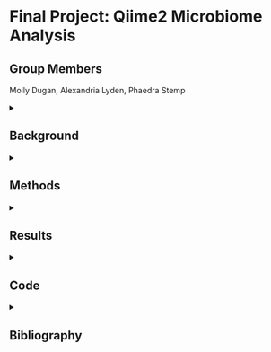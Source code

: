 # Final Project: Qiime2 Microbiome Analysis

## Group Members
Molly Dugan,
Alexandria Lyden, 
Phaedra Stemp 

<details> <summary><H2> Background </H2></summary>
The data for this analysis was provided by a UNH grad student studying duckweed microbiome composition. It consisted of 16s data in paired-end 250 bp reads that were amplified by Illumina HiSeq 2500. The files were made up of 20 samples from two different pond locations. Sample treatments were either taken directly from the duckweed on the pond, or from the pond water itself. There were 5 replicates taken from each of the sample treatments. With this data, we wanted to analyze the microbiome composition differences between samples. The goal was to compare and contrast the microbiomes between the replicates with the same treatment, as well as between the two different treatments.

</details></details>

<details> <summary><H2> Methods </H2></summary>
The data used in this project was provided by a grad student studying duckweed. It consisted of 250 bp paired-end reads, sequenced using Illumina HiSeq 2500. All analysis done on this data was done on RON through the University of New Hampshire. All use of RON was performed on the personal laptops of each group member. Multiple tools within RON were used to create a pipeline, and perform the following analyses.

### Source Activate qiime2-amplicon-2024.5
This command activated the qiime2 environment. This provided access to all the tools used in the following steps of the pipeline.

### Import
This tool imported our data files into the environment. It produced a metadata demux file. The output was a qza data file that stored the project data.

### Demux Summarize
This tool demultiplexed the project data. It assessed the quality of the data sequences and provided a summary visualization. The output was a histogram file and quality score graph qzv file that were used to determine where to trim the reads. The files were visualized using the Qiime2 View program available online.

### DADA2 Denoise-Paired
This tool processed the paired-end reads. It trimmed the reads where we indicated based on the visualizations from the Demux Summarize command and made three metadata qza files. The output was three metadata files, one storing the denoising statistics, one other storing the amplicon sequence variant sequences that were trimmed, and one organizing the amplicon sequence variants to put into a table when visualized.

### Metadata Tabulate
This tool took the stats metadata file from the DADA2 Denoise-Paired command and created a visualization file to make the data visible in a table. The output was a qzv file that visualized the trimmed metadata in a table. The file was visualized using the Qiime2 View program.

### Feature-Table Summarize-Plus
This tool took the amplicon sequence variants and the whole metadata and created two qza metadata files and one qzv visual file. These contained data the showed how many sequences were associated with each sample and feature, as well as some summary statistics. The visualization file provided histograms of the distributions. The visualization was done using the Qiime2 View program.

### Feature-Table Tabulate-Seqs
This tool took the amplicon sequence variants and their frequencies and created a mapping of their feature IDs to the sequences. This merged the two qza metadata files and created a qzv visualization file, which was visualized using Qiime2 View.

### Feature-Table Filter-Features
This tool filtered the feature table of amplicon sequence variants. It analyzed the data to include only those with a specified number of samples, and created a qza metadata file containing them. The output was a metadata file containing only the samples with the specified number.

### Feature-Table Filter-Seqs
This tool took the filtered table with the specified samples and used it to filter all the sequences to only those specified in the table. The output was a qza metadata file containing only the sequences that fit the criteria outlined by the filtered feature table.

### Feature-Table Summarize-Plus
This tool took the feature table file and the overall metadata and created a summary table qzv file and two qza metadata files. The metadata files contained the sample and amplicon sequence variants frequencies. The output table was a summary of the comparison of the two files, and was visualized with Qiime2 View.

### wget -O 'suboptimal-16S-rRNA-classifier.qza'
This tool was used to download a 16s rRNA classifier. The command downloaded a metadata classifier file using a URL.

### Feature-Classifier Classify-Sklearn
This tool was used to classify the amplicon sequence variants sequences. It used the previously downloaded classifier to analyze the sequences and create a classification file. The output was a qza metadata file that stored the taxonomy of the of the sequences.

### Conda Env Create
This tool was used to download the Boots tool form the internet, using a URL. The outcome was that the Boots tool was now available in its own environment for use in the pipeline.

### Source Activate q2-boots-amplicon-2025.4
This command activated the Boots environment that was previously downloaded. It allowed all the tools within the environment to be accessed for the following steps in the pipeline.

### Boots Kmer-Diversity
This tool was used to bootstrap and provide rarefication-based alpha and beta diversity analyses. It took the amplicon sequence variant sequences and metadata and created diversity metrics for the specified samples and sample depth, along with confidence intervals for these metrics. The output was a qzv scatterplot in a new directory that showed the diversity of the samples.

### Qiime Phylogeny Align-to-tree-mafft-fasttree
This tool is a pipeline that constructs a phylogenetic tree from a set of 16S rRNA marker genes. It aligns the input sequences, removes highly variable positions, builds a maximum-likelihood tree, and produces a midpoint-rooted tree.

### Qiime Empress Tree-plot
This tool generates an interactive visualization of a phylogenetic tree annotated with a taxonomy file.

### Qiime Empress Community-plot
This tool generates an interactive, multi-panel visualization that combines a phylogenetic tree and taxonomy file.

### Diversity Alpha-Rarefication
This tool took the sorted amplicon sequence variants and investigated the diversity in relation to the specified maximum sequence depth. It took the sorted amplicon sequence variants and metadata and created a qzv visual plot, showing different diversity metrics at multiple sampling depths. The output was a qzv graph showing the diversity metrics, which was visualized using Qiime2 View.

### Taxa Barplot
This tool took the amplicon sequence variants and created a bar plot of the taxonomy in them. It used the amplicon sequence variants, the total metadata, and the taxonomy metadata file to create a bar plot showing the species present in the samples. The output was a taxonomy bar plot qzv visualization file that was visualized using Qiime2 View.

### Feature-Table Filter-Samples
This tool took the amplicon sequence variants and sorted them by the different sampling types from the original data collected. It sorted the variants into a table that categorized them by the sample types. The output of this was a qza metadata table that had the sorted samples in their groups.

### Taxa Collapse
This tool took the amplicon sequence variants and sorted them into the genera groups. It took the filtered sample types file and the taxonomy file and created a table with the groups collapsed into the genera. The output was a qza metadata table containing the sorted genera groups from the sample.

### Composition ANCOM-BC
This tool applied differential abundance testing to the genera of the samples. It took the genera data and used one of the sample types as a reference to compare the abundance of the other sample to. The output was a qza metadata file that held the abundance amounts of the different sample types.

### Composition DA-Barplot
This tool took the abundance metadata file and created a visualization. It used a delimiter to sort each sample abundance and create a bar plot of abundance. The output was a qzv file that showed the relative abundance of genera in one sample compared to the other. It was visualized using Qiime2 View.

</details></details>

<details> <summary><H2> Results </H2></summary>

With the analysis above, the following can be performed:

<details> <summary><H3> Demultiplexed Sequence Counts Summary </H3></summary>

![](https://github.com/ael1083/Final-Project/blob/main/images/Demux%20Forward%20Reads.png?raw=true)

Explain

</details>

<details> <summary><H3> Taxonomy Summary </H3></summary>

![](https://github.com/ael1083/Final-Project/blob/main/images/Taxonomy%20bar%20chart.png?raw=true)

Explain

</details>

<details> <summary><H3> Phylogenetic Tree </H3></summary>

![](https://github.com/ael1083/Final-Project/blob/main/images/Phylogenetic%20Tree.png?raw=true)

Explain

</details>

<details> <summary><H3> Alpha Rarefaction </H3></summary>

![](https://github.com/ael1083/Final-Project/blob/main/images/alpha_rarefication%20plot.png?raw=true)

Explain

</details>

<details> <summary><H3> kmer Scatter Plot </H3></summary>

![](https://github.com/ael1083/Final-Project/blob/main/images/kmer%20Scatter%20Plot.png?raw=true)

Explain

</details>

<details> <summary><H3> Abundant Genera </H3></summary>

![](https://github.com/ael1083/Final-Project/blob/main/images/abundant%20genera%20visualization.png?raw=true)

Explain

</details>

</details></details>

<details> <summary><H2> Code </H2></summary>
  
```bash
source activate qiime2-amplicon-2024.5

qiime tools import \
 --type 'SampleData[PairedEndSequencesWithQuality]' \
 --input-path manifest.tsv \
 --output-path demux.qza \
 --input-format PairedEndFastqManifestPhred33V

qiime demux summarize \
 --i-data demux.qza \
 --o-visualization visualization.qzv

mkdir Data_trimmed

#trims reads
qiime dada2 denoise-paired \
  --i-demultiplexed-seqs demux.qza \
  --p-trim-left-f 0 \
  --p-trunc-len-f 250 \
  --p-trim-left-r 0 \
  --p-trunc-len-r 249 \
  --o-representative-sequences Data_trimmed/asv-seqs.qza \
  --o-table Data_trimmed/asv-table.qza \
  --o-denoising-stats Data_trimmed/stats.qza

cd Data_trimmed

#visually summarizes data
qiime metadata tabulate \
  --m-input-file stats.qza \
  --o-visualization stats.qzv
#may need solution to exercise four from tutorial#

#information on how many sequences are associated with each sample and with each feature, histograms of those distributions, and some related summary statistics
qiime feature-table summarize-plus \
  --i-table asv-table.qza \
  --m-metadata-file ../metadata.tsv \
  --o-summary asv-table.qzv \
  --o-sample-frequencies sample-frequencies.qza \
  --o-feature-frequencies asv-frequencies.qza

#provide a mapping of feature IDs to sequences, and provide links to easily BLAST each sequence against the NCBI nt database
#merge two asv files and made into qzv
qiime feature-table tabulate-seqs \
  --i-data asv-seqs.qza \
  --m-metadata-file asv-frequencies.qza \
  --o-visualization asv-seqs.qzv

#filter our feature table, and then we use the new feature table to filter our sequences to only the ones that are contained in the new table
qiime feature-table filter-features \
  --i-table asv-table.qza \
  --p-min-samples 2 \
  --o-filtered-table asv-table-ms2.qza

qiime feature-table filter-seqs \
  --i-data asv-seqs.qza \
  --i-table asv-table-ms2.qza \
  --o-filtered-data asv-seqs-ms2.qza

#summarize filter table
qiime feature-table summarize-plus \
  --i-table asv-table-ms2.qza \
  --m-metadata-file ../metadata.tsv \
  --o-summary asv-table-ms2.qzv \
  --o-sample-frequencies sample-frequencies-ms2.qza \
  --o-feature-frequencies asv-frequencies-ms2.qza

#Taxonomic Annotation

#download pretrained classifier
wget -O 'suboptimal-16S-rRNA-classifier.qza' \
  'https://gut-to-soil-tutorial.readthedocs.io/en/latest/data/gut-to-soil/suboptimal-16S-rRNA-classifier.qza'
#if things go badly, use different classifier

#classify data using downloaded  program and sorted table
qiime feature-classifier classify-sklearn \
  --i-classifier suboptimal-16S-rRNA-classifier.qza \
  --i-reads asv-seqs-ms2.qza \
  --o-classification taxonomy.qza

#Install new Qiime environment and yml file
conda env create -n qiime2-amplicon-2024.10 --file https://data.qiime2.org/distr
o/amplicon/qiime2-amplicon-2024.10-py310-linux-conda.yml
conda activate qiime2-amplicon-2024.10

#Install empress
pip install --user empress
qiime dev refresh-cache

#Create rooted-tree
nohup qiime phylogeny align-to-tree-mafft-fasttree \
  --p-n-threads 20 \
  --i-sequences asv-seqs.qza \
  --o-alignment aligned-asv-seq.qza \
  --o-masked-alignment masked-aligned-asv-seq.qza \
  --o-tree unrooted-tree.qza \
  --o-rooted-tree rooted-tree.qza &

#Adds taxonomy to the tree
qiime empress tree-plot \
   --i-tree rooted-tree.qza \
   --m-feature-metadata-file taxonomy.qza \
   --o-visualization empress-tree-tax.qzv

#Adds taxonomy and metadata to tree
qiime empress community-plot \
   --p-filter-missing-features \
   --i-tree rooted-tree.qza \
   --i-feature-table asv-table-ms2.qza \
   --m-sample-metadata-file metadata.tsv \
   --m-feature-metadata-file taxonomy.qza \
   --o-visualization empress-tree-tax-table.qzv

#Downstream Data Analysis
#Kmerization of features

#download boots tool from the internet
conda env create --name q2-boots-amplicon-2025.4 --file https://raw.githubusercontent.com/caporaso-lab/q2-boots/refs/heads/main/environment-files/q2-boots-qiime2-amplicon-2025.4.yml
source deactivate
source activate q2-boots-amplicon-2025.4

#move metadata into directory
cd ..
mv metadata.tsv Data_trimmed
cd Data_trimmed

#generate kmer feature table
#boots provides bootstrapped and rareification-based alpha and beta diversity analyses, designed to mirror the q2-diversity interface
qiime boots kmer-diversity \
  --i-table asv-table-ms2.qza \
  --i-sequences asv-seqs-ms2.qza \
  --m-metadata-file metadata.tsv \
  --p-sampling-depth 21648 \
  --p-n 19 \
  --p-replacement \
  --p-alpha-average-method median \
  --p-beta-average-method medoid \
  --output-dir boots-kmer-diversity
#use this scatterplot in the report scatter_plot.qzv

#Alpha Rarefication Plottiing
#alpha rareification plot explore alpha diversity as a function of sampling depth
#visualizer computes one or more alpha diversity metrics at multiple sampling depths
qiime diversity alpha-rarefaction \
  --i-table asv-table-ms2.qza \
  --p-max-depth 62887 \
  --m-metadata-file metadata.tsv \
  --o-visualization alpha-rarefaction.qzv
#use graph in report

#Taxonomic Analysis
#creates file to show taxonomic composition (bar plots)
qiime taxa barplot \
  --i-table asv-table-ms2.qza \
  --i-taxonomy taxonomy.qza \
  --m-metadata-file metadata.tsv \
  --o-visualization taxa-bar-plots.qzv

#Differential Abundance Testing with ANCOM-BC
#ANCOM-BC is a compositionally-aware linear regression model that allows testing for differentially abundant features across sample groups while also implementing bias correction.
qiime feature-table filter-samples \
  --i-table asv-table-ms2.qza \
  --m-metadata-file metadata.tsv \
  --p-where '[sample_type] IN ("duckweed", "water")' \
  --o-filtered-table asv-table-ms2-dominant-sample-types.qza

#collapse ASVs into genera w/ taxa collapse
qiime taxa collapse \
  --i-table asv-table-ms2-dominant-sample-types.qza \
  --i-taxonomy taxonomy.qza \
  --p-level 6 \
  --o-collapsed-table genus-table-ms2-dominant-sample-types.qza

#apply differential abundance testing
#apply ANCOM-BC to see which genera are differentially abundant across those sample types
qiime composition ancombc \
  --i-table genus-table-ms2-dominant-sample-types.qza \
  --m-metadata-file metadata.tsv \
  --p-formula sample_type \
  --p-reference-levels 'smaple_type::duckweed' \
  --o-differentials genus-ancombc.qza

#visualize differentially abundant genera
qiime composition da-barplot \
  --i-data genus-ancombc.qza \
  --p-significance-threshold 0.001 \
  --p-level-delimiter ';' \
  --o-visualization genus-ancombc.qzv
```

</details></details>

<details> <summary><H2> Bibliography </H2></summary>

</details></details>
